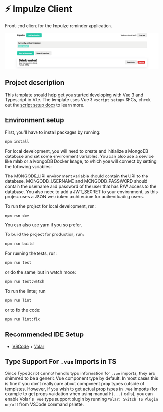 # ⚡️ Impulze Client

Front-end client for the Impulze reminder application.

![Image of the application's home page](docs/app_preview.png)

## Project description

This template should help get you started developing with Vue 3 and Typescript in Vite. The template uses Vue 3 `<script setup>` SFCs, check out the [script setup docs](https://v3.vuejs.org/api/sfc-script-setup.html#sfc-script-setup) to learn more.

## Environment setup

First, you'll have to install packages by running:

```bash
npm install
```

For local development, you will need to create and initialize a MongoDB database and set some environment variables. You can also use a service like mlab or a MongoDB Docker Image, to which you will connect by setting the following variables:

The MONGODB_URI environment variable should contain the URI to the database, MONGODB_USERNAME and MONGODB_PASSWORD should contain the username and password of the user that has R/W access to the database.
You also need to add a JWT_SECRET to your environment, as this project uses a JSON web token architecture for authenticating users.

To run the project for local development, run:

```bash
npm run dev
```

You can also use yarn if you so prefer.

To build the project for production, run:

```bash
npm run build
```

For running the tests, run:

```bash
npm run test
```

or do the same, but in watch mode:

```bash
npm run test:watch
```

To run the linter, run

```bash
npm run lint
```

or to fix the code:

```bash
npm run lint:fix
```

## Recommended IDE Setup

- [VSCode](https://code.visualstudio.com/) + [Volar](https://marketplace.visualstudio.com/items?itemName=johnsoncodehk.volar)

## Type Support For `.vue` Imports in TS

Since TypeScript cannot handle type information for `.vue` imports, they are shimmed to be a generic Vue component type by default. In most cases this is fine if you don't really care about component prop types outside of templates. However, if you wish to get actual prop types in `.vue` imports (for example to get props validation when using manual `h(...)` calls), you can enable Volar's `.vue` type support plugin by running `Volar: Switch TS Plugin on/off` from VSCode command palette.
